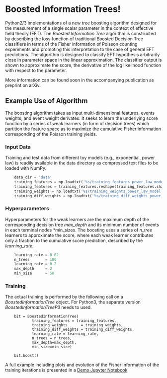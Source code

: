 # Boosted Information Trees!

Python2/3 implementations of a new tree boosting algorithm designed for the measurement of a single scalar parameter in the context of effective field theory (EFT). The *Boosted Information Tree* algorithm is constructed by describing the loss function of traditional Boosted Decision Tree classifiers in terms of the Fisher information of Poisson counting experiments and promoting this interpretation to the case of general EFT predictions. The algorithm is designed to classify EFT  hypothesis arbitrarily close in parameter space in the linear approximation. The classifier output is shown to approximate the score, the derivative of the log likelihood function with respect to the parameter.

More information can be found soon in the accompanying publication as preprint on arXiv.

## Example Use of Algorithm

The boosting algorithm takes as input multi-dimensional features, events weights, and event weight derivates. It seeks to learn the underlying score function by a series of weak learners (in form of decision trees) which partition the feature space as to maximize the cumulative Fisher information corresponding of the Poisson training yields.

### Input Data

Training and test data from different toy models (e.g., exponential, power law) is readily available in the data directory as compressed text files to be loaded with NumPy.

```python
    data_dir = 'data'
    training_features = np.loadtxt('%s/training_features_power_law_model.txt.gz' % data_dir)
    training_features = training_features.reshape(training_features.shape[0], -1)
    training_weights = np.loadtxt('%s/training_weights_power_law_model.txt.gz' % data_dir)
    training_diff_weights = np.loadtxt('%s/training_diff_weights_power_law_model.txt.gz' % data_dir)
```

### Hyperparameters

Hyperparameters for the weak learners are the maximum depth of the corresponding decision tree *max_depth* and its minimum number of events in each terminal nodes *min_sizes. The boosting uses a series of *n_tree* learners to approximate the score, where each weak learner contributes only a fraction to the cumulative score prediction, described by the *learning_rate*.

```python
    learning_rate = 0.02
    n_trees       = 100
    learning_rate = 0.2 
    max_depth     = 2
    min_size      = 50
```

### Training

The actual training is performed by the following call on a *BoostedInformationTree* object. For Python3, the separate version *BoostedInformationTreeP3* needs to used.
```python3
    bit = BoostedInformationTree(
            training_features = training_features,
            training_weights      = training_weights, 
            training_diff_weights = training_diff_weights, 
            learning_rate = learning_rate, 
            n_trees = n_trees,
            max_depth=max_depth,
            min_size=min_size)

    bit.boost()
```

A full example including plots and evolution of the Fisher information of the training iterations is presented in a [Demo Jupyter Notebook](bit_p3_demo.ipynb)